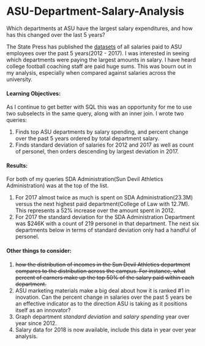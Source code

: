 # ASU-Department-Salary-Analysis
Which departments at ASU have the largest salary expenditures, and how has this changed over the last 5 years?

The State Press has published the [datasets](http://www.statepress.com/article/2017/04/spinvestigative-salary-database) of all salaries paid to ASU employees over the past 5 years(2012 - 2017).  I was interested in seeing which departments were paying the largest amounts in salary.  I have heard college football coaching staff are paid huge sums.  This was bourn out in my analysis, especially when compared against salaries across the university.

#### Learning Objectives:
As I continue to get better with SQL this was an opportunity for me to use two subselects in the same query, along with an inner join.  I wrote two queries:
1. Finds top ASU departments by salary spending, and percent change over the past 5 years ordered by total department salary.
2. Finds standard deviation of salaries for 2012 and 2017 as well as count of personel, then orders descending by largest deviation in 2017.


#### Results:
For both of my queries SDA Administration(Sun Devil Athletics Administration) was at the top of the list.
1.  For 2017 almost twice as much is spent on SDA Administration(23.3M) versus the next highest paid department(College of Law with 12.7M).  This represents a 52% increase over the amount spent in 2012.
2.  For 2017 the standard deviation for the SDA Administration Department was $246K with a count of 219 personel in that department.  The next six departments below in terms of standard deviation only had a handful of personel.

#### Other things to consider: 

1. ~~how the distribution of incomes in the Sun Devil Athletics department compares to the distribution across the campus.  For instance, what percent of earners make up the top 50% of the salary paid within each department.~~
2. ASU marketing materials make a big deal about how it is ranked #1 in inovation.  Can the percent change in salaries over the past 5 years be an effective indicator as to the direction ASU is taking as it positions itself as an innovator?
3. Graph department *standard deviation* and *salary spending* year over year since 2012.
4. Salary data for 2018 is now available, include this data in year over year analysis.
